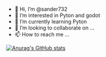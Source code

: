 - 👋 Hi, I’m @sander732
- 👀 I’m interested in Pyton and godot
- 🌱 I’m currently learning Pyton
- 💞️ I’m looking to collaborate on ...
- 📫 How to reach me ...

<!---
sander732/sander732 is a ✨ special ✨ repository because its `README.md` (this file) appears on your GitHub profile.
You can click the Preview link to take a look at your changes.
--->


[![Anurag's GitHub stats](https://github-readme-stats.vercel.app/api?username=sander732)](https://github.com/anuraghazra/github-readme-stats)
